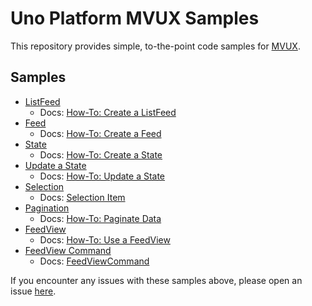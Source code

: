 # Uno Platform MVUX Samples

This repository provides simple, to-the-point code samples for [MVUX](https://platform.uno/docs/articles/external/uno.extensions/doc/Learn/Mvux/Overview.html?tabs=viewmodel%2Cmodel).

## Samples

- [ListFeed](src/MVUX/Presentation/ListFeedSample/)
  - Docs: [How-To: Create a ListFeed](https://platform.uno/docs/articles/external/uno.extensions/doc/Learn/Mvux/Tutorials/HowTo-ListFeed.html)
- [Feed](src/MVUX/Presentation/FeedSample)
  - Docs: [How-To: Create a Feed](https://platform.uno/docs/articles/external/uno.extensions/doc/Learn/Mvux/Tutorials/HowTo-SimpleFeed.html)
- [State](src/MVUX/Presentation/StateSample)
  - Docs: [How-To: Create a State](https://platform.uno/docs/articles/external/uno.extensions/doc/Learn/Mvux/Tutorials/HowTo-SimpleState.html)
- [Update a State](src/MVUX/Presentation/UpdateStateSample)
  - Docs: [How-To: Update a State](https://platform.uno/docs/articles/external/uno.extensions/doc/Reference/Reactive/state.html#update-how-to-update-a-state)
- [Selection](src/MVUX/Presentation/SelectionSample)
  - Docs: [Selection Item](https://platform.uno/docs/articles/external/uno.extensions/doc/Learn/Mvux/Advanced/Selection.html)
- [Pagination](src/MVUX/Presentation/PaginationSample)
  - Docs: [How-To: Paginate Data](https://platform.uno/docs/articles/external/uno.extensions/doc/Learn/Mvux/Advanced/Pagination.html)
- [FeedView](src/MVUX/Presentation/FeedViewSample)
  - Docs: [How-To: Use a FeedView](https://platform.uno/docs/articles/external/uno.extensions/doc/Learn/Mvux/Tutorials/HowTo-SimpleFeed.html#using-a-feedview)
- [FeedView Command](src/MVUX/Presentation/FeedViewCommandSample)
  - Docs: [FeedViewCommand]()

If you encounter any issues with these samples above, please open an issue [here](https://github.com/unoplatform/Uno.Samples/issues/new).

